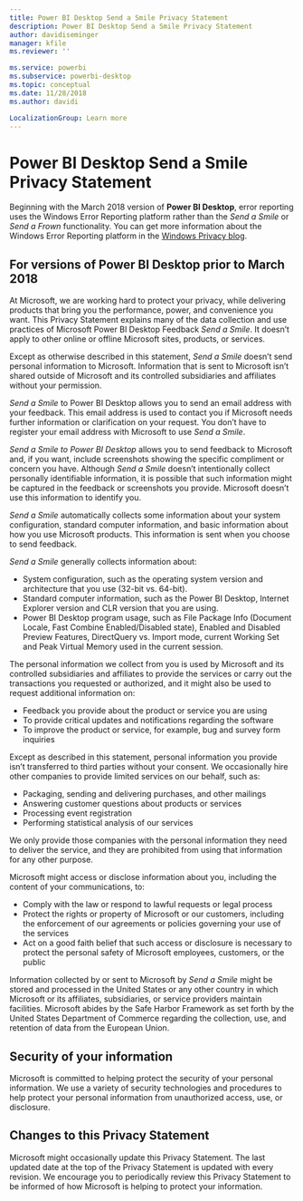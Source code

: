```yaml
---
title: Power BI Desktop Send a Smile Privacy Statement
description: Power BI Desktop Send a Smile Privacy Statement
author: davidiseminger
manager: kfile
ms.reviewer: ''

ms.service: powerbi
ms.subservice: powerbi-desktop
ms.topic: conceptual
ms.date: 11/28/2018
ms.author: davidi

LocalizationGroup: Learn more
---
```

# Power BI Desktop Send a Smile Privacy Statement

Beginning with the March 2018 version of **Power BI Desktop**, error reporting uses the Windows Error Reporting platform rather than the *Send a Smile* or *Send a Frown* functionality. You can get more information about the Windows Error Reporting platform in the [Windows Privacy blog](https://blogs.windows.com/windowsexperience/2018/01/24/microsoft-introduces-new-privacy-tools-ahead-of-data-privacy-day/). 

## For versions of Power BI Desktop prior to March 2018

At Microsoft, we are working hard to protect your privacy, while delivering products that bring you the performance, power, and convenience you want. This Privacy Statement explains many of the data collection and use practices of Microsoft Power BI Desktop Feedback *Send a Smile*. It doesn’t apply to other online or offline Microsoft sites, products, or services.

Except as otherwise described in this statement, *Send a Smile* doesn’t send personal information to Microsoft. Information that is sent to Microsoft isn’t shared outside of Microsoft and its controlled subsidiaries and affiliates without your permission.

*Send a Smile* to Power BI Desktop allows you to send an email address with your feedback. This email address is used to contact you if Microsoft needs further information or clarification on your request. You don’t have to register your email address with Microsoft to use *Send a Smile*.

*Send a Smile to Power BI Desktop* allows you to send feedback to Microsoft and, if you want, include screenshots showing the specific compliment or concern you have. Although *Send a Smile* doesn’t intentionally collect personally identifiable information, it is possible that such information might be captured in the feedback or screenshots you provide. Microsoft doesn’t use this information to identify you.

*Send a Smile* automatically collects some information about your system configuration, standard computer information, and basic information about how you use Microsoft products. This information is sent when you choose to send feedback.

*Send a Smile* generally collects information about:

* System configuration, such as the operating system version and architecture that you use (32-bit vs. 64-bit).
* Standard computer information, such as the Power BI Desktop, Internet Explorer version and CLR version that you are using.
* Power BI Desktop program usage, such as File Package Info (Document Locale, Fast Combine Enabled/Disabled state), Enabled and Disabled Preview Features, DirectQuery vs. Import mode, current Working Set and Peak Virtual Memory used in the current session.

The personal information we collect from you is used by Microsoft and its controlled subsidiaries and affiliates to provide the services or carry out the transactions you requested or authorized, and it might also be used to request additional information on:

* Feedback you provide about the product or service you are using
* To provide critical updates and notifications regarding the software
* To improve the product or service, for example, bug and survey form inquiries

Except as described in this statement, personal information you provide isn’t transferred to third parties without your consent. We occasionally hire other companies to provide limited services on our behalf, such as:

* Packaging, sending and delivering purchases, and other mailings
* Answering customer questions about products or services
* Processing event registration
* Performing statistical analysis of our services

We only provide those companies with the personal information they need to deliver the service, and they are prohibited from using that information for any other purpose.

Microsoft might access or disclose information about you, including the content of your communications, to:

* Comply with the law or respond to lawful requests or legal process
* Protect the rights or property of Microsoft or our customers, including the enforcement of our agreements or policies governing your use of the services
* Act on a good faith belief that such access or disclosure is necessary to protect the personal safety of Microsoft employees, customers, or the public

Information collected by or sent to Microsoft by *Send a Smile* might be stored and processed in the United States or any other country in which Microsoft or its affiliates, subsidiaries, or service providers maintain facilities. Microsoft abides by the Safe Harbor Framework as set forth by the United States Department of Commerce regarding the collection, use, and retention of data from the European Union.

## Security of your information
Microsoft is committed to helping protect the security of your personal information. We use a variety of security technologies and procedures to help protect your personal information from unauthorized access, use, or disclosure.

## Changes to this Privacy Statement
Microsoft might occasionally update this Privacy Statement. The last updated date at the top of the Privacy Statement is updated with every revision. We encourage you to periodically review this Privacy Statement to be informed of how Microsoft is helping to protect your information.

